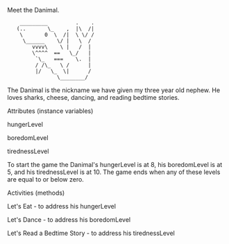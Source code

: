 Meet the Danimal.

        _________         .    .
       (..       \_    ,  |\  /|
        \       0  \  /|  \ \/ /
         \______    \/ |   \  /
            vvvv\    \ |   /  |
            \^^^^  ==   \_/   |
             `\_   ===    \.  |
             / /\_   \ /      |
             |/   \_  \|      /
                    \________/

The Danimal is the nickname we have given my three year old nephew.  He loves sharks, cheese, dancing, and reading bedtime stories.

Attributes (instance variables)

hungerLevel

boredomLevel

tirednessLevel

To start the game the Danimal's hungerLevel is at 8, his boredomLevel is at 5, and his tirednessLevel is at 10.  The game ends when any of these levels are equal to or below zero.

Activities (methods)

Let's Eat - to address his hungerLevel

Let's Dance - to address his boredomLevel

Let's Read a Bedtime Story - to address his tirednessLevel




